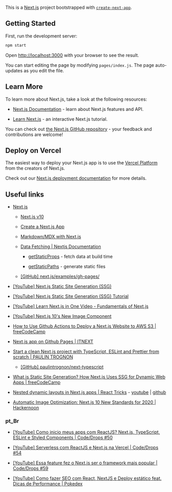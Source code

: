 This is a [Next.js](https://nextjs.org/) project bootstrapped with [`create-next-app`](https://github.com/vercel/next.js/tree/canary/packages/create-next-app).

## Getting Started

First, run the development server:

```bash
npm start
```

Open [http://localhost:3000](http://localhost:3000) with your browser to see the result.

You can start editing the page by modifying `pages/index.js`. The page auto-updates as you edit the file.

## Learn More

To learn more about Next.js, take a look at the following resources:

- [Next.js Documentation](https://nextjs.org/docs) - learn about Next.js features and API.

- [Learn Next.js](https://nextjs.org/learn) - an interactive Next.js tutorial.

You can check out [the Next.js GitHub repository](https://github.com/vercel/next.js/) - your feedback and contributions are welcome!

## Deploy on Vercel

The easiest way to deploy your Next.js app is to use the [Vercel Platform](https://vercel.com/import?utm_medium=default-template&filter=next.js&utm_source=create-next-app&utm_campaign=create-next-app-readme) from the creators of Next.js.

Check out our [Next.js deployment documentation](https://nextjs.org/docs/deployment) for more details.

## Useful links

- [Next.js](https://nextjs.org/)

  - [Next.js v10](https://nextjs.org/blog/next-10)

  - [Create a Next.js App](https://nextjs.org/learn/basics/create-nextjs-app)

  - [Markdown/MDX with Next.js](https://nextjs.org/blog/markdown)

  - [Data Fetching | Nextjs Documentation](https://nextjs.org/docs/basic-features/data-fetching)

    - [getStaticProps](https://nextjs.org/docs/basic-features/data-fetching#getstaticprops-static-generation) - fetch data at build time

    - [getStaticPaths](https://nextjs.org/docs/basic-features/data-fetching#getstaticpaths-static-generation) - generate static files

  - [[GitHub] next.js/examples/gh-pages/](https://github.com/vercel/next.js/tree/master/examples/gh-pages)

- [[YouTube] Next.js Static Site Generation (SSG)](https://www.youtube.com/watch?v=_W-tcVzu-Ms)

- [[YouTube] Next.js Static Site Generation (SSG) Tutorial](https://www.youtube.com/watch?v=pY0vWYLDDco)

- [[YouTube] Learn Next.js in One Video - Fundamentals of Next.js](https://www.youtube.com/watch?v=tt3PUvhOVzo)

- [[YouTube] Next.js 10's New Image Component](https://www.youtube.com/watch?v=ckH6RHjy-5U)

- [How to Use Github Actions to Deploy a Next.js Website to AWS S3 | freeCodeCamp](https://www.freecodecamp.org/news/how-to-use-github-actions-to-deploy-a-next-js-website-to-aws-s3/)

- [Next.js app on Github Pages | ITNEXT](https://itnext.io/next-js-app-on-github-pages-768020f2b65e)

- [Start a clean Next.js project with TypeScript, ESLint and Prettier from scratch | PAULIN TROGNON](https://paulintrognon.fr/blog/typescript-prettier-eslint-next-js)

  - [[GitHub] paulintrognon/next-typescript](https://github.com/paulintrognon/next-typescript)

- [What is Static Site Generation? How Next.js Uses SSG for Dynamic Web Apps | freeCodeCamp](https://www.freecodecamp.org/news/static-site-generation-with-nextjs/)

- [Nested dynamic layouts in Next.js apps | React Tricks](https://reacttricks.com/nested-dynamic-layouts-in-next-apps/) - [youtube](https://www.youtube.com/watch?v=69-mnojSa0M) | [github](https://github.com/kheruc/rt-nested-layouts)

- [Automatic Image Optimization: Next.js 10 New Standards for 2020 | Hackernoon](https://hackernoon.com/automatic-image-optimization-nextjs-10-new-standards-for-2020-dc1h3zlf)

### pt_Br

- [[YouTube] Como inicio meus apps com ReactJS? Next.js, TypeScript, ESLint e Styled Components | Code/Drops #50](https://www.youtube.com/watch?v=1nVUfZg2dSA)

- [[YouTube] Serverless com ReactJS e Next.js na Vercel | Code/Drops #54](https://www.youtube.com/watch?v=Cz55Jmhfw84)

- [[YouTube] Essa feature fez o Next.js ser o framework mais popular | Code/Drops #59](https://www.youtube.com/watch?v=u1kCtkVR7cE)

- [[YouTube] Como fazer SEO com React, NextJS e Deploy estático feat. Dicas de Performance | Pokedex](https://www.youtube.com/watch?v=c8mVlakBESE)
